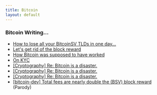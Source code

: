 ```yaml
---
title: Bitcoin
layout: default
---
```


### Bitcoin Writing...

- [How to lose all your BitcoinSV TLDs in one day...](/bitcoin/8.txt)
- [Let's get rid of the block reward](/bitcoin/7.txt)
- [How Bitcoin was supposed to have worked](/bitcoin/1.txt)
- [On KYC](/bitcoin/2.txt)
- [[Cryptography] Re: Bitcoin is a disaster.](/bitcoin/3.txt)
- [[Cryptography] Re: Bitcoin is a disaster.](/bitcoin/4.txt)
- [[Cryptography] Re: Bitcoin is a disaster.](/bitcoin/5.txt)
- [[bitcoin-dev] Total fees are nearly double the (BSV) block reward](/bitcoin/6.txt) (Parody)
